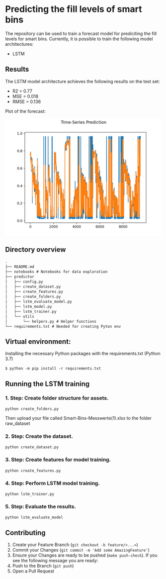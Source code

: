 # Predicting the fill levels of smart bins

The repository can be used to train a forecast model for prediciting the fill levels for smart bins. Currently, it is possible to train the following model architectures:
- LSTM

## Results

The LSTM model architecture achieves the following results on the test set:

- R2 = 0.77
- MSE = 0.018
- RMSE = 0.136

Plot of the forecast:

![Screenshot](forecast.png)

## Directory overview
```
.
├── README.md
├── notebooks # Notebooks for data exploration
├── predictor
│   ├── config.py
│   ├── create_dataset.py
│   ├── create_features.py
│   ├── create_folders.py
│   ├── lstm_evaluate_model.py
│   ├── lstm_model.py
│   ├── lstm_trainer.py
│   └── utils
│       └── helpers.py # Helper functions
└── requirements.txt # Needed for creating Pyton env
```

## Virtual environment: 
Installing the necessary Python packages with the requirements.txt (Python 3.7)
```
$ python -m pip install -r requirements.txt
```
## Running the LSTM training

### 1. Step: Create folder structure for assets.

```
python create_folders.py
```
Then upload your file called Smart-Bins-Messwerte(1).xlsx to the folder raw_dataset
### 2. Step: Create the dataset.

```
python create_dataset.py
```
### 3. Step: Create features for model training.

```
python create_features.py
```
### 4. Step: Perform LSTM model training.

```
python lstm_trainer.py
```
### 5. Step: Evaluate the results.

```
python lstm_evaluate_model
```
## Contributing

1. Create your Feature Branch (`git checkout -b feature/<...>`)
2. Commit your Changes (`git commit -m 'Add some AmazingFeature'`)
3. Ensure your Changes are ready to be pushed (`make push-check`). If you see the following message you are ready:
4. Push to the Branch (`git push`)
5. Open a Pull Request